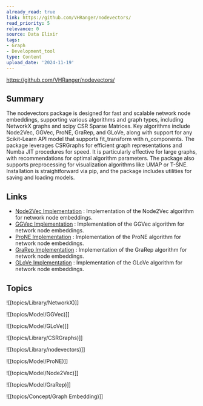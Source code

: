 ```yaml
---
already_read: true
link: https://github.com/VHRanger/nodevectors/
read_priority: 5
relevance: 0
source: Data Elixir
tags:
- Graph
- Development_tool
type: Content
upload_date: '2024-11-19'
---
```


https://github.com/VHRanger/nodevectors/
## Summary

The nodevectors package is designed for fast and scalable network node embeddings, supporting various algorithms and graph types, including NetworkX graphs and scipy CSR Sparse Matrices. Key algorithms include Node2Vec, GGVec, ProNE, GraRep, and GLoVe, along with support for any Scikit-Learn API model that supports fit_transform with n_components. The package leverages CSRGraphs for efficient graph representations and Numba JIT procedures for speed. It is particularly effective for large graphs, with recommendations for optimal algorithm parameters. The package also supports preprocessing for visualization algorithms like UMAP or T-SNE. Installation is straightforward via pip, and the package includes utilities for saving and loading models.
## Links

- [Node2Vec Implementation](https://github.com/VHRanger/nodevectors/blob/master/nodevectors/node2vec.py) : Implementation of the Node2Vec algorithm for network node embeddings.
- [GGVec Implementation](https://github.com/VHRanger/nodevectors/blob/master/nodevectors/ggvec.py) : Implementation of the GGVec algorithm for network node embeddings.
- [ProNE Implementation](https://github.com/VHRanger/nodevectors/blob/master/nodevectors/prone.py) : Implementation of the ProNE algorithm for network node embeddings.
- [GraRep Implementation](https://github.com/VHRanger/nodevectors/blob/master/nodevectors/grarep.py) : Implementation of the GraRep algorithm for network node embeddings.
- [GLoVe Implementation](https://github.com/VHRanger/nodevectors/blob/master/nodevectors/glove.py) : Implementation of the GLoVe algorithm for network node embeddings.

## Topics

![[topics/Library/NetworkX)]]

![[topics/Model/GGVec)]]

![[topics/Model/GLoVe)]]

![[topics/Library/CSRGraphs)]]

![[topics/Library/nodevectors)]]

![[topics/Model/ProNE)]]

![[topics/Model/Node2Vec)]]

![[topics/Model/GraRep)]]

![[topics/Concept/Graph Embedding)]]